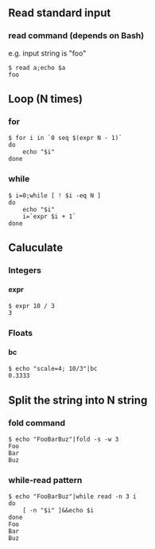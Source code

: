 ## Read standard input

### read command (depends on Bash)
e.g. input string is "foo"

    $ read a;echo $a
    foo

## Loop (N times)

### for 

    $ for i in `0 seq $(expr N - 1)`
    do
        echo "$i"
    done

### while

    $ i=0;while [ ! $i -eq N ]
    do
        echo "$i"
        i=`expr $i + 1`
    done

## Caluculate

### Integers

#### expr
    $ expr 10 / 3
    3

### Floats

#### bc

    $ echo "scale=4; 10/3"|bc
    0.3333

## Split the string into N string

### fold command

    $ echo "FooBarBuz"|fold -s -w 3
    Foo
    Bar
    Buz

### while-read pattern

    $ echo "FooBarBuz"|while read -n 3 i
    do
        [ -n "$i" ]&&echo $i
    done
    Foo
    Bar
    Buz